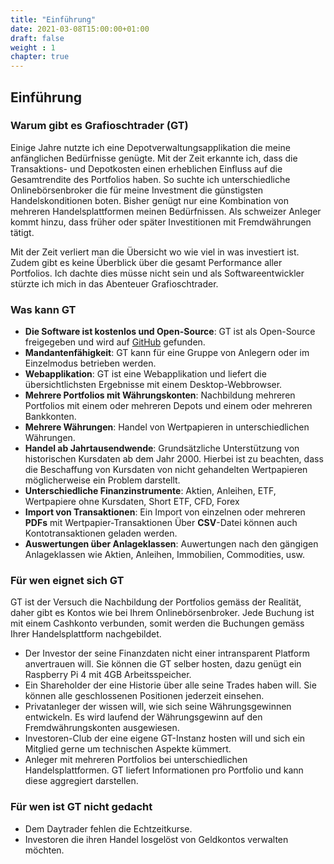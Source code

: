 ```yaml
---
title: "Einführung"
date: 2021-03-08T15:00:00+01:00
draft: false
weight : 1
chapter: true
---
```

## Einführung

### Warum gibt es Grafioschtrader (GT)
Einige Jahre nutzte ich eine Depotverwaltungsapplikation die meine anfänglichen Bedürfnisse genügte. Mit der Zeit erkannte ich, dass die Transaktions- und Depotkosten einen erheblichen Einfluss auf die Gesamtrendite des Portfolios haben. So suchte ich unterschiedliche Onlinebörsenbroker die für meine Investment die günstigsten Handelskonditionen boten. Bisher genügt nur eine Kombination von mehreren Handelsplattformen meinen Bedürfnissen. Als schweizer Anleger kommt hinzu, dass früher oder später Investitionen mit Fremdwährungen tätigt.

Mit der Zeit verliert man die Übersicht wo wie viel in was investiert ist. Zudem gibt es keine Überblick über die gesamt Performance aller Portfolios. Ich dachte dies müsse nicht sein und als Softwareentwickler stürzte ich mich in das Abenteuer Grafioschtrader.

### Was kann GT
+ **Die Software ist kostenlos und Open-Source**: GT ist als Open-Source freigegeben und wird auf [GitHub](//github.com/hugograf/grafioschtrader) gefunden.
+ **Mandantenfähigkeit**: GT kann für eine Gruppe von Anlegern oder im Einzelmodus betrieben werden.
+ **Webapplikation**: GT ist eine Webapplikation und liefert die übersichtlichsten Ergebnisse mit einem Desktop-Webbrowser.
+ **Mehrere Portfolios mit Währungskonten**: Nachbildung mehreren Portfolios mit einem oder mehreren Depots und einem oder mehreren Bankkonten.  
+ **Mehrere Währungen**: Handel von Wertpapieren in unterschiedlichen Währungen. 
+ **Handel ab Jahrtausendwende**: Grundsätzliche Unterstützung von historischen Kursdaten ab dem Jahr 2000. Hierbei ist zu beachten, dass die Beschaffung von Kursdaten von nicht gehandelten Wertpapieren möglicherweise ein Problem darstellt.
+ **Unterschiedliche Finanzinstrumente**: Aktien, Anleihen, ETF, Wertpapiere ohne Kursdaten, Short ETF, CFD, Forex
+ **Import von Transaktionen**: Ein Import von einzelnen oder mehreren **PDFs** mit Wertpapier-Transaktionen Über **CSV**-Datei können auch Kontotransaktionen geladen werden.
+ **Auswertungen über Anlageklassen**: Auwertungen nach den gängigen Anlageklassen wie Aktien, Anleihen, Immobilien, Commodities, usw.

### Für wen eignet sich GT
GT ist der Versuch die Nachbildung der Portfolios gemäss der Realität, daher gibt es Kontos wie bei Ihrem Onlinebörsenbroker. Jede Buchung ist mit einem Cashkonto verbunden, somit werden die Buchungen gemäss Ihrer Handelsplattform nachgebildet.
+ Der Investor der seine Finanzdaten nicht einer intransparent Platform anvertrauen will. Sie können die GT selber hosten, dazu genügt ein Raspberry Pi 4 mit 4GB Arbeitsspeicher.
+ Ein Shareholder der eine Historie über alle seine Trades haben will. Sie können alle geschlossenen Positionen jederzeit einsehen.
+ Privatanleger der wissen will, wie sich seine Währungsgewinnen entwickeln. Es wird laufend der Währungsgewinn auf den Fremdwährungskonten ausgewiesen.
+ Investoren-Club der eine eigene GT-Instanz hosten will und sich ein Mitglied gerne um technischen Aspekte kümmert.
+ Anleger mit mehreren Portfolios bei unterschiedlichen Handelsplattformen. GT liefert Informationen pro Portfolio und kann diese aggregiert darstellen.


### Für wen ist GT nicht gedacht
+ Dem Daytrader fehlen die Echtzeitkurse.
+ Investoren die ihren Handel losgelöst von Geldkontos verwalten möchten.
